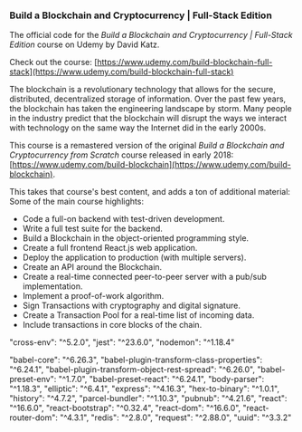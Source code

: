 ### Build a Blockchain and Cryptocurrency | Full-Stack Edition

The official code for the *Build a Blockchain and Cryptocurrency | Full-Stack Edition* course on Udemy by David Katz.

Check out the course: [https://www.udemy.com/build-blockchain-full-stack](https://www.udemy.com/build-blockchain-full-stack)

The blockchain is a revolutionary technology that allows for the secure, distributed, decentralized storage of information. Over the past few years, the blockchain has taken the engineering landscape by storm. Many people in the industry predict that the blockchain will disrupt the ways we interact with technology on the same way the Internet did in the early 2000s.

This course is a remastered version of the original *Build a Blockchain and Cryptocurrency from Scratch* course released in early 2018: [https://www.udemy.com/build-blockchain](https://www.udemy.com/build-blockchain).

This takes that course's best content, and adds a ton of additional material:
Some of the main course highlights:
- Code a full-on backend with test-driven development.
- Write a full test suite for the backend.
- Build a Blockchain in the object-oriented programming style.
- Create a full frontend React.js web application.
- Deploy the application to production (with multiple servers).
- Create an API around the Blockchain.
- Create a real-time connected peer-to-peer server with a pub/sub implementation.
- Implement a proof-of-work algorithm.
- Sign Transactions with cryptography and digital signature.
- Create a Transaction Pool for a real-time list of incoming data.
- Include transactions in core blocks of the chain.


"cross-env": "^5.2.0",
    "jest": "^23.6.0",
    "nodemon": "^1.18.4"

"babel-core": "^6.26.3",
    "babel-plugin-transform-class-properties": "^6.24.1",
    "babel-plugin-transform-object-rest-spread": "^6.26.0",
    "babel-preset-env": "^1.7.0",
    "babel-preset-react": "^6.24.1",
    "body-parser": "^1.18.3",
    "elliptic": "^6.4.1",
    "express": "^4.16.3",
    "hex-to-binary": "^1.0.1",
    "history": "^4.7.2",
    "parcel-bundler": "^1.10.3",
    "pubnub": "^4.21.6",
    "react": "^16.6.0",
    "react-bootstrap": "^0.32.4",
    "react-dom": "^16.6.0",
    "react-router-dom": "^4.3.1",
    "redis": "^2.8.0",
    "request": "^2.88.0",
    "uuid": "^3.3.2"